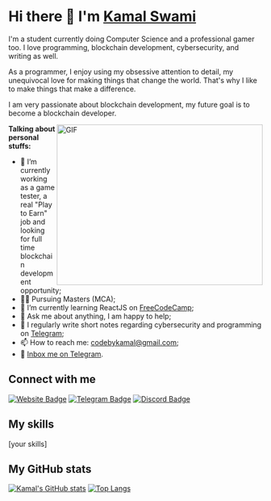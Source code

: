 # Hi there 👋 I'm [Kamal Swami](https://therecord.media/wp-content/uploads/2021/10/hoodie-hacker.jpg)

I'm a student currently doing Computer Science and a professional gamer too. I love programming, blockchain development, cybersecurity, and writing as well.

As a programmer, I enjoy using my obsessive attention to detail, my unequivocal love for making things that change the world. That's why I like to make things that make a difference.

I am very passionate about blockchain development, my future goal is to become a blockchain developer.

<img align="right" alt="GIF" src="https://stackify.com/wp-content/uploads/2018/01/word-image-3.gif" width="408" height="318" />

**Talking about personal stuffs:**

- 🔭 I’m currently working as a game tester, a real "Play to Earn" job and looking for full time blockchain development opportunity;
- 👩‍💻 Pursuing Masters (MCA);
- 🚀 I’m currently learning ReactJS on [FreeCodeCamp](https://freecodecamp.com/);
- 💬 Ask me about anything, I am happy to help;
- 📝 I regularly write short notes regarding cybersecurity and programming on [Telegram](https://t.me/joinchat/TM2kMGQwiugSQSVM);
- 📫 How to reach me: codebykamal@gmail.com;
- 📝 [Inbox me on Telegram](https://t.me/Oxkamal).

## Connect with me

[![Website Badge](https://img.shields.io/badge/Website-3b5998?style=flat-square&logo=google-chrome&logoColor=white)](/)
[![Telegram Badge](https://img.shields.io/badge/-Telegram-0088cc?style=flat-square&logo=Telegram&logoColor=white)](https://t.me/)
[![Discord Badge](https://img.shields.io/discord/805879201961607178?color=green&label=@XTREMESEC&logo=Discord&style=flat-square)](https://discord.gg/pM6GF6PaJF)

## My skills

[your skills]

## My GitHub stats

[![Kamal's GitHub stats](https://github-readme-stats.vercel.app/api?username=swamikamal&show_icons=true&theme=radical)](https://github.com/swamikamal/github-readme-stats)
[![Top Langs](https://github-readme-stats.vercel.app/api/top-langs/?username=swamikamal&layout=compact&theme=radical)](https://github.com/swamikamal/github-readme-stats)

